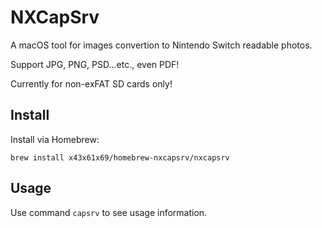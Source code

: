 # NXCapSrv

A macOS tool for images convertion to Nintendo Switch readable photos.

Support JPG, PNG, PSD...etc., even PDF!

Currently for non-exFAT SD cards only!

## Install

Install via Homebrew:

`brew install x43x61x69/homebrew-nxcapsrv/nxcapsrv`

## Usage

Use command `capsrv` to see usage information.
